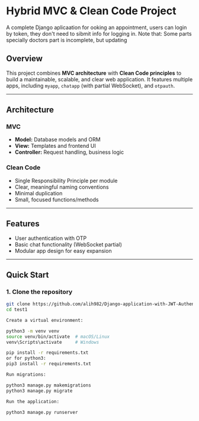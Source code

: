 # Hybrid MVC & Clean Code Project
A complete Django aplicaation for ooking an appointment, users can login by token, they don't need to sibmit info for logging in.
Note that:
Some parts specially doctors part is incomplete, but updating
## Overview
This project combines **MVC architecture** with **Clean Code principles** to build a maintainable, scalable, and clear web application. It features multiple apps, including `myapp`, `chatapp` (with partial WebSocket), and `otpauth`.

---

## Architecture

### MVC
- **Model:** Database models and ORM
- **View:** Templates and frontend UI
- **Controller:** Request handling, business logic

### Clean Code
- Single Responsibility Principle per module
- Clear, meaningful naming conventions
- Minimal duplication
- Small, focused functions/methods

---

## Features
- User authentication with OTP
- Basic chat functionality (WebSocket partial)
- Modular app design for easy expansion

---

## Quick Start

### 1. Clone the repository
```bash
git clone https://github.com/alih982/Django-application-with-JWT-Authentication
cd test1

Create a virtual environment:

python3 -m venv venv
source venv/bin/activate  # macOS/Linux
venv\Scripts\activate     # Windows

pip install -r requirements.txt
or for python3:
pip3 install -r requirements.txt

Run migrations:

python3 manage.py makemigrations
python3 manage.py migrate

Run the application:

python3 manage.py runserver
